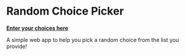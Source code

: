 # Random Choice Picker

[**Enter your choices here**](https://anjaliprasad24.github.io/random-choice-picker/)

A simple web app to help you pick a random choice from the list you provide!
